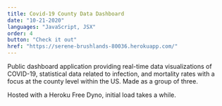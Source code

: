 ```yaml
---
title: Covid-19 County Data Dashboard
date: "10-21-2020"
languages: "JavaScript, JSX"
order: 4
button: "Check it out"
href: "https://serene-brushlands-80036.herokuapp.com/"
---
```


Public dashboard application providing real-time data visualizations of COVID-19, statistical data related to infection, and mortality rates with a focus at the county level within the US. Made as a group of three.

Hosted with a Heroku Free Dyno, initial load takes a while.